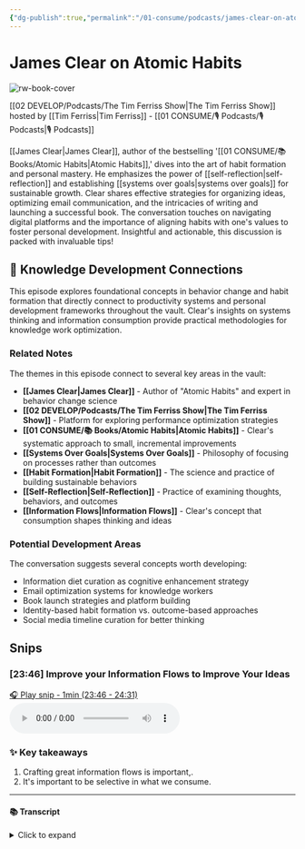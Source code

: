 ```yaml
---
{"dg-publish":true,"permalink":"/01-consume/podcasts/james-clear-on-atomic-habits/","title":"James Clear on Atomic Habits","tags":["podcasts","habits","productivity","systems","self-reflection","personal-development","behavior-change","writing"],"created":"2023-07-14","updated":"2025-07-27"}
---
```


# James Clear on Atomic Habits

![rw-book-cover](https://images.weserv.nl/?url=https%3A%2F%2Fcontent.production.cdn.art19.com%2Fimages%2F69%2F10%2F10%2Ffb%2F691010fb-625e-4abe-993c-a57228b28dbe%2F91cb53ae0d5dbb379b9dffecf0a772593891d0d09bbe6d90ee746edbdb79e3ec75584f2ceb8260e9f675a90c05419b9b99842a76905b686f0f51c1a9d3e227ab.jpeg&w=300&h=300)

[[02 DEVELOP/Podcasts/The Tim Ferriss Show\|The Tim Ferriss Show]] hosted by [[Tim Ferriss\|Tim Ferriss]] - [[01 CONSUME/🎙️ Podcasts/🎙️ Podcasts\|🎙️ Podcasts]]

[[James Clear\|James Clear]], author of the bestselling '[[01 CONSUME/📚 Books/Atomic Habits\|Atomic Habits]],' dives into the art of habit formation and personal mastery. He emphasizes the power of [[self-reflection\|self-reflection]] and establishing [[systems over goals\|systems over goals]] for sustainable growth. Clear shares effective strategies for organizing ideas, optimizing email communication, and the intricacies of writing and launching a successful book. The conversation touches on navigating digital platforms and the importance of aligning habits with one's values to foster personal development. Insightful and actionable, this discussion is packed with invaluable tips!

## 🧠 Knowledge Development Connections

This episode explores foundational concepts in behavior change and habit formation that directly connect to productivity systems and personal development frameworks throughout the vault. Clear's insights on systems thinking and information consumption provide practical methodologies for knowledge work optimization.

### Related Notes

The themes in this episode connect to several key areas in the vault:

- **[[James Clear\|James Clear]]** - Author of "Atomic Habits" and expert in behavior change science
- **[[02 DEVELOP/Podcasts/The Tim Ferriss Show\|The Tim Ferriss Show]]** - Platform for exploring performance optimization strategies
- **[[01 CONSUME/📚 Books/Atomic Habits\|Atomic Habits]]** - Clear's systematic approach to small, incremental improvements
- **[[Systems Over Goals\|Systems Over Goals]]** - Philosophy of focusing on processes rather than outcomes
- **[[Habit Formation\|Habit Formation]]** - The science and practice of building sustainable behaviors
- **[[Self-Reflection\|Self-Reflection]]** - Practice of examining thoughts, behaviors, and outcomes
- **[[Information Flows\|Information Flows]]** - Clear's concept that consumption shapes thinking and ideas

### Potential Development Areas

The conversation suggests several concepts worth developing:
- Information diet curation as cognitive enhancement strategy
- Email optimization systems for knowledge workers
- Book launch strategies and platform building
- Identity-based habit formation vs. outcome-based approaches
- Social media timeline curation for better thinking



## Snips


### [23:46] Improve your Information Flows to Improve Your Ideas


[🎧 Play snip - 1min️ (23:46 - 24:31)](https://share.snipd.com/snip/5a2f6158-6d26-4770-9dcd-6341e6c7ce68)
<audio controls> <source src="https://rss.art19.com/episodes/9fc2c8f0-c03a-4493-9ee1-eed80cb604a4.mp3?rss_browser=BAhJIgpTbmlwZAY6BkVU--7de01baece82063bda1cca2dc0d698735fdbe34a#t=23:46,24:31"> </audio>




### ✨ Key takeaways
1. Crafting great information flows is important,.
2. It's important to be selective in what we consume.


---




#### 📚 Transcript
<details>
<summary>Click to expand</summary>
<blockquote><b>James Clear</b><br/><br/>Almost every idea that you have is downstream from what you consume. We don't usually think about it that way, but like when you choose who to follow on Twitter, you're choosing your future thoughts in a sense. You're creating the information flow, what the timeline, what the feed is going to look like. Or when you choose what book to read or which podcast episode to listen to, you're choosing the thoughts that are going to arise. Now, you may not necessarily know what they are, but over time, you can start to learn which sources of information are higher signal than others. And I almost feel like that is like the main habit to try to build, especially in our current modern society, because information overflowing and so widely accessible. The person who creates better information flows gets better thoughts.</blockquote>
</details>




